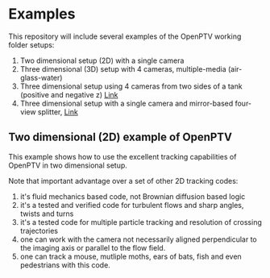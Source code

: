 # Examples


This repository will include several examples of the OpenPTV working folder setups:

1. Two dimensional setup (2D) with a single camera [](2D_jet/)
2. Three dimensional (3D) setup with 4 cameras, multiple-media (air-glass-water)
3. Three dimensional setup using 4 cameras from two sides of a tank (positive and negative z) [Link](https://bitbucket.org/turbulencelabtau/ptv_test_cavity)
4. Three dimensional setup with a single camera and mirror-based four-view splitter, [Link](https://bitbucket.org/turbulencelabtau/ptv_test_folder)


## Two dimensional (2D) example of OpenPTV


This example shows how to use the excellent tracking capabilities of OpenPTV in two dimensional setup. 

Note that important advantage over a set of other 2D tracking codes:  
1. it's  fluid mechanics based code, not Brownian diffusion based logic  
2. it's a tested and verified code for turbulent flows and sharp angles, twists and turns  
3. it's a tested code for multiple particle tracking and resolution of crossing trajectories  
4. one can work with the camera not necessarily aligned perpendicular to the imaging axis or parallel to the flow field.  
5. one can track a mouse, mutliple moths, ears of bats, fish and even pedestrians with this code.   
